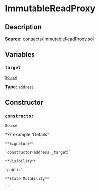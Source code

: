 # ImmutableReadProxy

## Description

**Source:** [contracts/ImmutableReadProxy.sol](https://github.com/Synthetixio/synthetix/tree/v2.90.1/contracts/ImmutableReadProxy.sol)

## Variables

### `target`

<sub>[Source](https://github.com/Synthetixio/synthetix/tree/v2.90.1/contracts/ImmutableReadProxy.sol#L9)</sub>

**Type:** `address`

## Constructor

### `constructor`

<sub>[Source](https://github.com/Synthetixio/synthetix/tree/v2.90.1/contracts/ImmutableReadProxy.sol#L11)</sub>

??? example "Details"

    **Signature**

    `constructor(address _target)`

    **Visibility**

    `public`

    **State Mutability**

    ``

